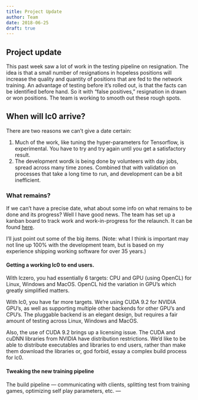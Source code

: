 ```yaml
---
title: Project Update
author: Team
date: 2018-06-25
draft: true
---
```

## Project update

This past week saw a lot of work in the testing pipeline on resignation. The idea is that a small number of resignations in hopeless positions will increase the quality and quantity of positions that are fed to the network training. An advantage of testing before it’s rolled out, is that the facts can be identified before hand. So it with “false positives,” resignation in drawn or won positions. The team is working to smooth out these rough spots.

## When will lc0 arrive?

There are two reasons we can’t give a date certain:
1. Much of the work, like tuning the hyper-parameters for Tensorflow, is experimental. You have to try and try again until you get a satisfactory result.
2. The development wordk is being done by volunteers with day jobs, spread across many time zones. Combined that with validation on processes that take a long time to run, and development can be a bit inefficient.

### What remains?

If we can’t have a precise date, what about some info on what remains to be done and its progress? Well I have good news. The team has set up a kanban board to track work and work-in-progress for the relaunch. It can be found [here](https://github.com/orgs/LeelaChessZero/projects/2).

I’ll just point out some of the big items. (Note: what I think is important may not line up 100% with the development team, but is based on my experience shipping working software for over 35 years.)


#### Getting a working lc0 to end users. 

With lczero, you had essentially 6 targets: CPU and GPU (using OpenCL) for Linux, Windows and MacOS. OpenCL hid the variation in GPU’s which greatly simplified matters.

With lc0, you have far more targets. We’re using CUDA 9.2 for NVIDIA GPU’s, as well as supporting multiple other backends for other GPU’s and CPU’s. The pluggable backend is an elegant design, but requires a fair amount of testing across Linux, Windows and MacOS.

Also, the use of CUDA 9.2 brings up a licensing issue. The CUDA and cuDNN libraries from NVIDIA have distribution restrictions. We’d like to be able to distribute executables and libraries to end users, rather than make them download the libraries or, god forbid, essay a complex build process for lc0.

#### Tweaking the new training pipeline

The build pipeline — communicating with clients, splitting test from training games, optimizing self play parameters, etc. — 
